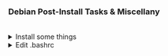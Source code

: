 
### Debian Post-Install Tasks & Miscellany
<br>

<details>
  <summary>Install some things</summary>

```
# Run each line separately
sudo apt update
sudo apt upgrade
sudo apt -y install curl openssh-server ii git figlet tldr neofetch deborphan aptitude htop
sudo apt install build-essential dkms linux-headers-$(uname -r)

# Install Oh My Bash
bash -c "$(curl -fsSL https://raw.githubusercontent.com/ohmybash/oh-my-bash/master/tools/install.sh)"

# Install Github CLI (run the following all at once)

type -p curl >/dev/null || (sudo apt update && sudo apt install curl -y)
curl -fsSL https://cli.github.com/packages/githubcli-archive-keyring.gpg | sudo dd of=/usr/share/keyrings/githubcli-archive-keyring.gpg \
&& sudo chmod go+r /usr/share/keyrings/githubcli-archive-keyring.gpg \
&& echo "deb [arch=$(dpkg --print-architecture) signed-by=/usr/share/keyrings/githubcli-archive-keyring.gpg] https://cli.github.com/packages stable main" | sudo tee /etc/apt/sources.list.d/github-cli.list > /dev/null \
&& sudo apt update \
&& sudo apt install gh -y
```

---

</details>

<details>
  <summary>Edit .bashrc</summary>
<br>

_This assumes I've installed everything above_
<br>

Change the theme to `Zork`

<br>
Paste the following at the bottom of .bashrc
```
alias update='sudo apt update && sudo apt -o Dpkg::Options::="--force-confdef" dist-upgrade -y && sudo apt autoremove -y && if sudo test -f /var/run/reboot-required; then read -p "A reboot is required to finish installing updates. Press [ENTER] to reboot now, or [CTRL+C] to cancel and reboot later." && sudo reboot; else echo "A reboot is not required. Exiting..."; fi'

echo "$(tput bold)$(tput setaf 3)"
figlet Debian!

neofetch
```

<br>
Reload .bashrc
```
source ~/.bashrc
```

---

</details>

<details>
  <summary>Set up ssh</summary>

```
# Enable and start sshd at boot time:
sudo systemctl enable ssh.service

# Confirm sshd is enabled at boot time:
sudo systemctl is-enabled ssh.service

# Check server status:
sudo service ssh status

# Start sshd:
sudo systemctl start ssh.service

# Restart the server:
sudo systemctl restart ssh.service

# Show ip address:
ip a | grep "inet "﻿
```

---

</details>

<details>
  <summary>Boot to console (for hosts I'll only ssh into)</summary>

```
#Backup the configuration file:
sudo cp -n /etc/default/grub /etc/default/grub.backup

# Edit the configuration file:
sudo nano /etc/default/grub

# Comment out (disable) GRUB_CMDLINE_LINUX_DEFAULT:
GRUB_CMDLINE_LINUX_DEFAULT="quiet splash"`

# Change GRUB_CMDLINE_LINUX "" to:
GRUB_CMDLINE_LINUX="text"

# Uncomment (enable) GRUB_TERMINAL:

GRUB_TERMINAL="console"

# Save the file and apply changes:
sudo update-grub

# And finally:
sudo systemctl set-default multi-user.target
```

---

</details>

<details>
  <summary>Boot straight into Debian</summary>

```
# Open the GRUB config file and set GRUB_TIMEOUT to 0
sudo nano /etc/default/grub

# Update GRUB
sudo update-grub
```

---

</details>
<br>

### Miscellany

<details>
  <summary>Add root password</summary>
<br>

```
# Switch to root and add a password:
sudo -i
passwd

# To switch to the root shell
 su -
```

---

</details>

<details>
  <summary>Run Deborphan</summary>

<br>
Deborphan finds "orphaned" packages on your system. It determines which packages have no other packages depending on their installation and shows you a list of these packages. It is most useful when finding libraries, but it can be used on packages in all sections.
<br><br>

```
# Start out with a dry run:
deborphan --guess-all

# Remove unnecessary data packages:
sudo deborphan --guess-data | xargs sudo aptitude -y purge

# Delete unnecessary libraries:
sudo deborphan | xargs sudo apt-get -y remove --purge
```

---

</details>

<details>
  <summary>Add a user to sudoers</summary>

<br>


```
# Switch to root
su - root

# Add user (change <user> to correct username)
usermod -aG sudo <user>
```

---

